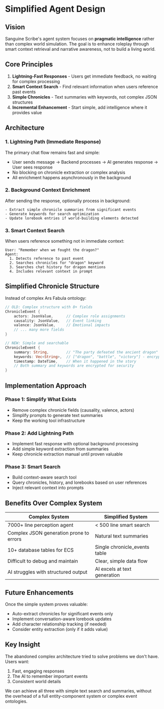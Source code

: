# Simplified Agent Design

## Vision

Sanguine Scribe's agent system focuses on **pragmatic intelligence** rather than complex world simulation. The goal is to enhance roleplay through smart context retrieval and narrative awareness, not to build a living world.

## Core Principles

1. **Lightning-Fast Responses** - Users get immediate feedback, no waiting for complex processing
2. **Smart Context Search** - Find relevant information when users reference past events
3. **Simple Chronicles** - Text summaries with keywords, not complex JSON structures
4. **Incremental Enhancement** - Start simple, add intelligence where it provides value

## Architecture

### 1. Lightning Path (Immediate Response)
The primary chat flow remains fast and simple:
- User sends message → Backend processes → AI generates response → User sees response
- No blocking on chronicle extraction or complex analysis
- All enrichment happens asynchronously in the background

### 2. Background Context Enrichment
After sending the response, optionally process in background:
```
- Extract simple chronicle summaries from significant events
- Generate keywords for search optimization  
- Update lorebook entries if world-building elements detected
```

### 3. Smart Context Search
When users reference something not in immediate context:
```
User: "Remember when we fought the dragon?"
Agent: 
  1. Detects reference to past event
  2. Searches chronicles for "dragon" keyword
  3. Searches chat history for dragon mentions
  4. Includes relevant context in prompt
```

## Simplified Chronicle Structure

Instead of complex Ars Fabula ontology:
```rust
// OLD: Complex structure with 8+ fields
ChronicleEvent {
    actors: JsonValue,      // Complex role assignments
    causality: JsonValue,   // Event linking
    valence: JsonValue,     // Emotional impacts
    // ... many more fields
}

// NEW: Simple and searchable
ChronicleEvent {
    summary: String,        // "The party defeated the ancient dragon"
    keywords: Vec<String>,  // ["dragon", "battle", "victory"] - encrypted in DB
    timestamp: DateTime,    // When it happened in the story
    // Both summary and keywords are encrypted for security
}
```

## Implementation Approach

### Phase 1: Simplify What Exists
- Remove complex chronicle fields (causality, valence, actors)
- Simplify prompts to generate text summaries
- Keep the working tool infrastructure

### Phase 2: Add Lightning Path
- Implement fast response with optional background processing
- Add simple keyword extraction from summaries
- Keep chronicle extraction manual until proven valuable

### Phase 3: Smart Search
- Build context-aware search tool
- Query chronicles, history, and lorebooks based on user references
- Inject relevant context into prompts

## Benefits Over Complex System

| Complex System | Simplified System |
|---------------|-------------------|
| 7000+ line perception agent | < 500 line smart search |
| Complex JSON generation prone to errors | Natural text summaries |
| 10+ database tables for ECS | Single chronicle_events table |
| Difficult to debug and maintain | Clear, simple data flow |
| AI struggles with structured output | AI excels at text generation |

## Future Enhancements

Once the simple system proves valuable:
- Auto-extract chronicles for significant events only
- Implement conversation-aware lorebook updates
- Add character relationship tracking (if needed)
- Consider entity extraction (only if it adds value)

## Key Insight

The abandoned complex architecture tried to solve problems we don't have. Users want:
1. Fast, engaging responses
2. The AI to remember important events
3. Consistent world details

We can achieve all three with simple text search and summaries, without the overhead of a full entity-component system or complex event ontologies.